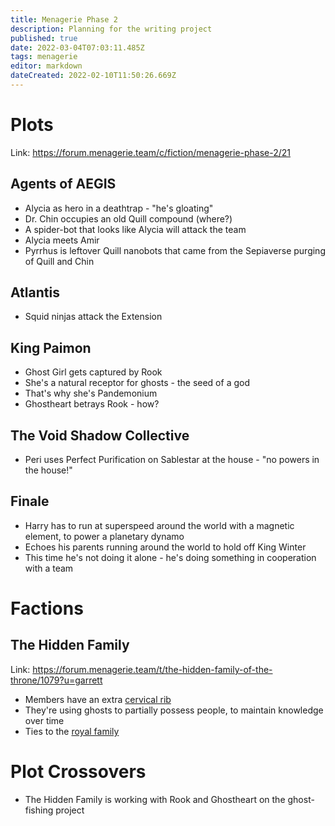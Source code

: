 ```yaml
---
title: Menagerie Phase 2
description: Planning for the writing project
published: true
date: 2022-03-04T07:03:11.485Z
tags: menagerie
editor: markdown
dateCreated: 2022-02-10T11:50:26.669Z
---
```


# Plots

Link: https://forum.menagerie.team/c/fiction/menagerie-phase-2/21

## Agents of AEGIS

* Alycia as hero in a deathtrap - "he's gloating"
* Dr. Chin occupies an old Quill compound (where?)
* A spider-bot that looks like Alycia will attack the team
* Alycia meets Amir
* Pyrrhus is leftover Quill nanobots that came from the Sepiaverse purging of Quill and Chin

## Atlantis

* Squid ninjas attack the Extension

## King Paimon

* Ghost Girl gets captured by Rook
* She's a natural receptor for ghosts - the seed of a god
* That's why she's Pandemonium
* Ghostheart betrays Rook - how?

## The Void Shadow Collective

* Peri uses Perfect Purification on Sablestar at the house - "no powers in the house!"

## Finale

* Harry has to run at superspeed around the world with a magnetic element, to power a planetary dynamo
* Echoes his parents running around the world to hold off King Winter
* This time he's not doing it alone - he's doing something in cooperation with a team

# Factions

## The Hidden Family

Link: https://forum.menagerie.team/t/the-hidden-family-of-the-throne/1079?u=garrett

* Members have an extra [cervical rib](https://en.wikipedia.org/wiki/Cervical_rib)
* They're using ghosts to partially possess people, to maintain knowledge over time
* Ties to the [royal family](https://en.wikipedia.org/wiki/History_of_Iceland#Iceland_under_Norwegian_and_Danish_kings_(1262%E2%80%931944))

# Plot Crossovers

* The Hidden Family is working with Rook and Ghostheart on the ghost-fishing project
